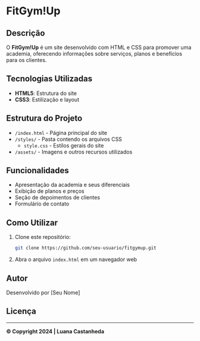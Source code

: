# FitGym!Up

## Descrição
O **FitGym!Up** é um site desenvolvido com HTML e CSS para promover uma academia, oferecendo informações sobre serviços, planos e benefícios para os clientes.

## Tecnologias Utilizadas
- **HTML5**: Estrutura do site
- **CSS3**: Estilização e layout

## Estrutura do Projeto
- `/index.html` - Página principal do site
- `/styles/` - Pasta contendo os arquivos CSS
  - `style.css` - Estilos gerais do site
- `/assets/` - Imagens e outros recursos utilizados

## Funcionalidades
- Apresentação da academia e seus diferenciais
- Exibição de planos e preços
- Seção de depoimentos de clientes
- Formulário de contato

## Como Utilizar
1. Clone este repositório:
   ```sh
   git clone https://github.com/seu-usuario/fitgymup.git
   ```
2. Abra o arquivo `index.html` em um navegador web

## Autor
Desenvolvido por [Seu Nome]

## Licença
---
**© Copyright 2024 | Luana Castanheda**


